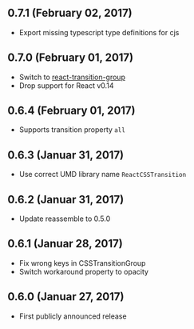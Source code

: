 ## 0.7.1 (February 02, 2017)

- Export missing typescript type definitions for cjs

## 0.7.0 (February 01, 2017)

- Switch to [react-transition-group](https://github.com/reactjs/react-transition-group)
- Drop support for React v0.14

## 0.6.4 (February 01, 2017)

- Supports transition property `all`

## 0.6.3 (Januar 31, 2017)

- Use correct UMD library name `ReactCSSTransition`

## 0.6.2 (Januar 31, 2017)

- Update reassemble to 0.5.0

## 0.6.1 (Januar 28, 2017)

- Fix wrong keys in CSSTransitionGroup
- Switch workaround property to opacity

## 0.6.0 (Januar 27, 2017)

- First publicly announced release

